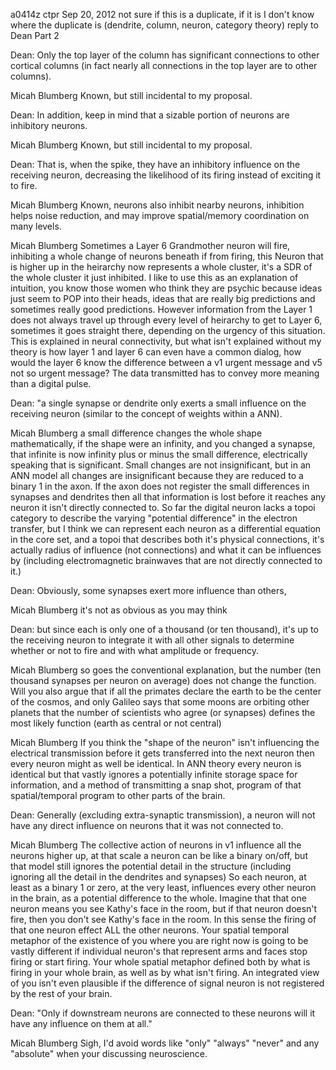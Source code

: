 a0414z ctpr
Sep 20, 2012
not sure if this is a duplicate, if it is I don't know where the duplicate is
(dendrite, column, neuron, category theory) reply to Dean Part 2

Dean: 
Only the top layer of the column has significant connections to other cortical columns (in fact nearly all connections in the top layer are to other columns).

Micah Blumberg
Known, but still incidental to my proposal.

Dean: 
In addition, keep in mind that a sizable portion of neurons are inhibitory neurons.

Micah Blumberg
Known, but still incidental to my proposal.

Dean: 
That is, when the spike, they have an inhibitory influence on the receiving neuron, decreasing the likelihood of its firing instead of exciting it to fire.

Micah Blumberg
Known, neurons also inhibit nearby neurons, inhibition helps noise reduction, and may improve spatial/memory coordination on many levels.

Micah Blumberg
Sometimes a Layer 6 Grandmother neuron will fire, inhibiting a whole change of neurons beneath if from firing, this Neuron that is higher up in the heirarchy now represents a whole cluster, it's a SDR of the whole cluster it just inhibited. I like to use this as an explanation of intuition, you know those women who think they are psychic because ideas just seem to POP into their heads, ideas that are really big predictions and sometimes really good predictions. However information from the Layer 1 does not always travel up through every level of heirarchy to get to Layer 6, sometimes it goes straight there, depending on the urgency of this situation. This is explained in neural connectivity, but what isn't explained without my theory is how layer 1 and layer 6 can even have a common dialog, how would the layer 6 know the difference between a v1 urgent message and v5 not so urgent message? The data transmitted has to convey more meaning than a digital pulse.

Dean: 
"a single synapse or dendrite only exerts a small influence on the receiving neuron (similar to the concept of weights within a ANN).

Micah Blumberg
a small difference changes the whole shape mathematically, if the shape were an infinity, and you changed a synapse, that infinite is now infinity plus or minus the small difference, electrically speaking that is significant. Small changes are not insignificant, but in an ANN model all changes are insignificant because they are reduced to a binary 1 in the axon. If the axon does not register the small differences in synapses and dendrites then all that information is lost before it reaches any neuron it isn't directly connected to. So far the digital neuron lacks a topoi category to describe the varying "potential difference" in the electron transfer, but I think we can represent each neuron as a differential equation in the core set, and a topoi that describes both it's physical connections, it's actually radius of influence (not connections) and what it can be influences by (including electromagnetic brainwaves that are not directly connected to it.)

Dean: 
Obviously, some synapses exert more influence than others,

Micah Blumberg
it's not as obvious as you may think

Dean: 
but since each is only one of a thousand (or ten thousand), it's up to the receiving neuron to integrate it with all other signals to determine whether or not to fire and with what amplitude or frequency.

Micah Blumberg 
so goes the conventional explanation, but the number (ten thousand synapses per neuron on average) does not change the function. Will you also argue that if all the primates declare the earth to be the center of the cosmos, and only Galileo says that some moons are orbiting other planets that the number of scientists who agree (or synapses) defines the most likely function (earth as central or not central)

Micah Blumberg 
If you think the "shape of the neuron" isn't influencing the electrical transmission before it gets transferred into the next neuron then every neuron might as well be identical. In ANN theory every neuron is identical but that vastly ignores a potentially infinite storage space for information, and a method of transmitting a snap shot, program of that spatial/temporal program to other parts of the brain.

Dean: 
Generally (excluding extra-synaptic transmission), a neuron will not have any direct influence on neurons that it was not connected to.

Micah Blumberg 
The collective action of neurons in v1 influence all the neurons higher up, at that scale a neuron can be like a binary on/off, but that model still ignores the potential detail in the structure (including ignoring all the detail in the dendrites and synapses) So each neuron, at least as a binary 1 or zero, at the very least, influences every other neuron in the brain, as a potential difference to the whole. Imagine that that one neuron means you see Kathy's face in the room, but if that neuron doesn't fire, then you don't see Kathy's face in the room. In this sense the firing of that one neuron effect ALL the other neurons. Your spatial temporal metaphor of the existence of you where you are right now is going to be vastly different if individual neuron's that represent arms and faces stop firing or start firing. Your whole spatial metaphor defined both by what is firing in your whole brain, as well as by what isn't firing. An integrated view of you isn't even plausible if the difference of signal neuron is not registered by the rest of your brain.

Dean: 
"Only if downstream neurons are connected to these neurons will it have any influence on them at all."

Micah Blumberg 
Sigh, I'd avoid words like "only" "always" "never" and any "absolute" when your discussing neuroscience.


